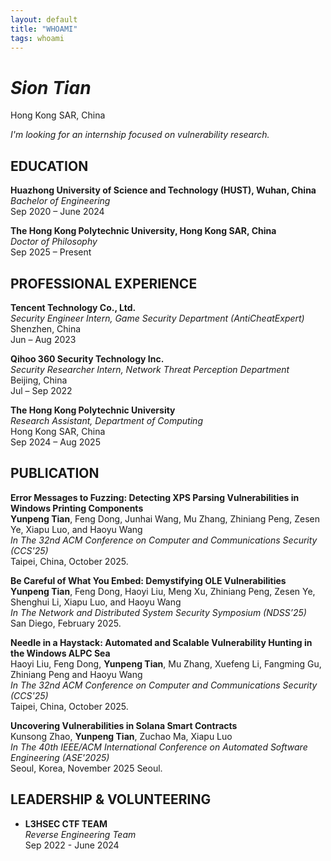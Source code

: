 ```yaml
---
layout: default
title: "WHOAMI"
tags: whoami 
---
```



# *Sion Tian*
Hong Kong SAR, China  

_I'm looking for an internship focused on vulnerability research._

## EDUCATION
**Huazhong University of Science and Technology (HUST), Wuhan, China**  
_Bachelor of Engineering_  
Sep 2020 – June 2024

**The Hong Kong Polytechnic University, Hong Kong SAR, China**  
_Doctor of Philosophy_  
Sep 2025 – Present

## PROFESSIONAL EXPERIENCE

**Tencent Technology Co., Ltd.**  
_Security Engineer Intern, Game Security Department (AntiCheatExpert)_  
Shenzhen, China  
Jun – Aug 2023  


**Qihoo 360 Security Technology Inc.**  
_Security Researcher Intern, Network Threat Perception Department_  
Beijing, China  
Jul – Sep 2022  


**The Hong Kong Polytechnic University**  
_Research Assistant, Department of Computing_  
Hong Kong SAR, China  
Sep 2024 – Aug 2025

## PUBLICATION


**Error Messages to Fuzzing: Detecting XPS Parsing Vulnerabilities in Windows Printing Components**  
**Yunpeng Tian**, Feng Dong, Junhai Wang, Mu Zhang, Zhiniang Peng, Zesen Ye, Xiapu Luo, and Haoyu Wang  
_In The 32nd ACM Conference on Computer and Communications Security (CCS'25)_  
Taipei, China, October 2025.

**Be Careful of What You Embed: Demystifying OLE Vulnerabilities**  
**Yunpeng Tian**, Feng Dong, Haoyi Liu, Meng Xu, Zhiniang Peng, Zesen Ye, Shenghui Li, Xiapu Luo, and Haoyu Wang  
_In The Network and Distributed System Security Symposium (NDSS’25)_  
San Diego, February 2025.

**Needle in a Haystack: Automated and Scalable Vulnerability Hunting in the Windows ALPC Sea**  
Haoyi Liu, Feng Dong, **Yunpeng Tian**, Mu Zhang, Xuefeng Li, Fangming Gu, Zhiniang Peng and Haoyu Wang  
_In The 32nd ACM Conference on Computer and Communications Security (CCS'25)_  
Taipei, China, October 2025.


**Uncovering Vulnerabilities in Solana Smart Contracts**  
Kunsong Zhao, **Yunpeng Tian**, Zuchao Ma, Xiapu Luo  
_In The 40th IEEE/ACM International Conference on Automated Software Engineering (ASE'2025)_  
Seoul, Korea, November 2025 Seoul.  

## LEADERSHIP & VOLUNTEERING

- **L3HSEC CTF TEAM**  
  _Reverse Engineering Team_  
  Sep 2022 - June 2024




